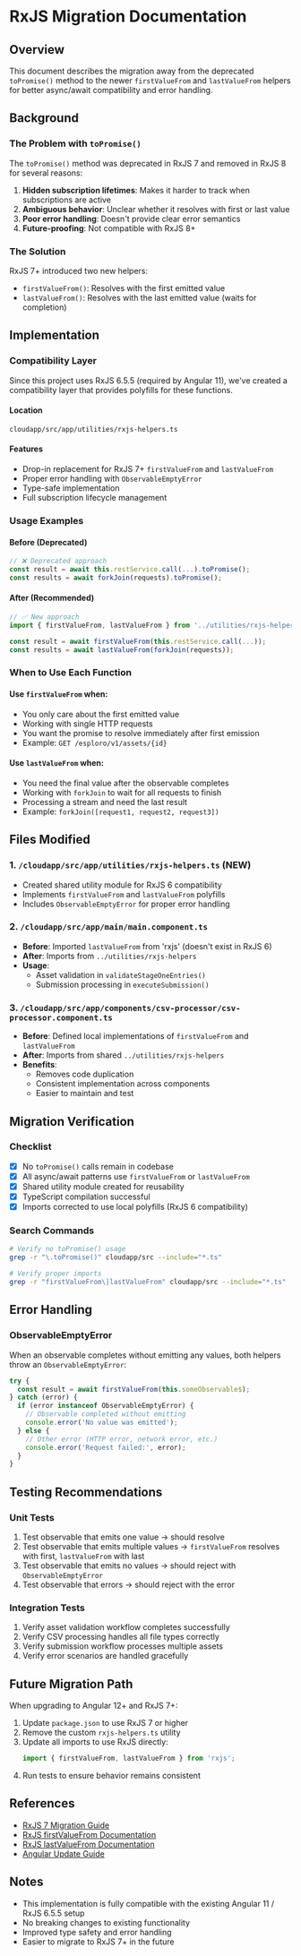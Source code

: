# RxJS Migration Documentation

## Overview

This document describes the migration away from the deprecated `toPromise()` method to the newer `firstValueFrom` and `lastValueFrom` helpers for better async/await compatibility and error handling.

## Background

### The Problem with `toPromise()`

The `toPromise()` method was deprecated in RxJS 7 and removed in RxJS 8 for several reasons:

1. **Hidden subscription lifetimes**: Makes it harder to track when subscriptions are active
2. **Ambiguous behavior**: Unclear whether it resolves with first or last value
3. **Poor error handling**: Doesn't provide clear error semantics
4. **Future-proofing**: Not compatible with RxJS 8+

### The Solution

RxJS 7+ introduced two new helpers:
- `firstValueFrom()`: Resolves with the first emitted value
- `lastValueFrom()`: Resolves with the last emitted value (waits for completion)

## Implementation

### Compatibility Layer

Since this project uses RxJS 6.5.5 (required by Angular 11), we've created a compatibility layer that provides polyfills for these functions.

#### Location
`cloudapp/src/app/utilities/rxjs-helpers.ts`

#### Features
- Drop-in replacement for RxJS 7+ `firstValueFrom` and `lastValueFrom`
- Proper error handling with `ObservableEmptyError`
- Type-safe implementation
- Full subscription lifecycle management

### Usage Examples

#### Before (Deprecated)
```typescript
// ❌ Deprecated approach
const result = await this.restService.call(...).toPromise();
const results = await forkJoin(requests).toPromise();
```

#### After (Recommended)
```typescript
// ✅ New approach
import { firstValueFrom, lastValueFrom } from '../utilities/rxjs-helpers';

const result = await firstValueFrom(this.restService.call(...));
const results = await lastValueFrom(forkJoin(requests));
```

### When to Use Each Function

#### Use `firstValueFrom` when:
- You only care about the first emitted value
- Working with single HTTP requests
- You want the promise to resolve immediately after first emission
- Example: `GET /esploro/v1/assets/{id}`

#### Use `lastValueFrom` when:
- You need the final value after the observable completes
- Working with `forkJoin` to wait for all requests to finish
- Processing a stream and need the last result
- Example: `forkJoin([request1, request2, request3])`

## Files Modified

### 1. `/cloudapp/src/app/utilities/rxjs-helpers.ts` (NEW)
- Created shared utility module for RxJS 6 compatibility
- Implements `firstValueFrom` and `lastValueFrom` polyfills
- Includes `ObservableEmptyError` for proper error handling

### 2. `/cloudapp/src/app/main/main.component.ts`
- **Before**: Imported `lastValueFrom` from 'rxjs' (doesn't exist in RxJS 6)
- **After**: Imports from `../utilities/rxjs-helpers`
- **Usage**: 
  - Asset validation in `validateStageOneEntries()`
  - Submission processing in `executeSubmission()`

### 3. `/cloudapp/src/app/components/csv-processor/csv-processor.component.ts`
- **Before**: Defined local implementations of `firstValueFrom` and `lastValueFrom`
- **After**: Imports from shared `../utilities/rxjs-helpers`
- **Benefits**: 
  - Removes code duplication
  - Consistent implementation across components
  - Easier to maintain and test

## Migration Verification

### Checklist
- [x] No `toPromise()` calls remain in codebase
- [x] All async/await patterns use `firstValueFrom` or `lastValueFrom`
- [x] Shared utility module created for reusability
- [x] TypeScript compilation successful
- [x] Imports corrected to use local polyfills (RxJS 6 compatibility)

### Search Commands
```bash
# Verify no toPromise() usage
grep -r "\.toPromise()" cloudapp/src --include="*.ts"

# Verify proper imports
grep -r "firstValueFrom\|lastValueFrom" cloudapp/src --include="*.ts"
```

## Error Handling

### ObservableEmptyError

When an observable completes without emitting any values, both helpers throw an `ObservableEmptyError`:

```typescript
try {
  const result = await firstValueFrom(this.someObservable$);
} catch (error) {
  if (error instanceof ObservableEmptyError) {
    // Observable completed without emitting
    console.error('No value was emitted');
  } else {
    // Other error (HTTP error, network error, etc.)
    console.error('Request failed:', error);
  }
}
```

## Testing Recommendations

### Unit Tests
1. Test observable that emits one value → should resolve
2. Test observable that emits multiple values → `firstValueFrom` resolves with first, `lastValueFrom` with last
3. Test observable that emits no values → should reject with `ObservableEmptyError`
4. Test observable that errors → should reject with the error

### Integration Tests
1. Verify asset validation workflow completes successfully
2. Verify CSV processing handles all file types correctly
3. Verify submission workflow processes multiple assets
4. Verify error scenarios are handled gracefully

## Future Migration Path

When upgrading to Angular 12+ and RxJS 7+:

1. Update `package.json` to use RxJS 7 or higher
2. Remove the custom `rxjs-helpers.ts` utility
3. Update all imports to use RxJS directly:
   ```typescript
   import { firstValueFrom, lastValueFrom } from 'rxjs';
   ```
4. Run tests to ensure behavior remains consistent

## References

- [RxJS 7 Migration Guide](https://rxjs.dev/deprecations/to-promise)
- [RxJS firstValueFrom Documentation](https://rxjs.dev/api/index/function/firstValueFrom)
- [RxJS lastValueFrom Documentation](https://rxjs.dev/api/index/function/lastValueFrom)
- [Angular Update Guide](https://update.angular.io/)

## Notes

- This implementation is fully compatible with the existing Angular 11 / RxJS 6.5.5 setup
- No breaking changes to existing functionality
- Improved type safety and error handling
- Easier to migrate to RxJS 7+ in the future
